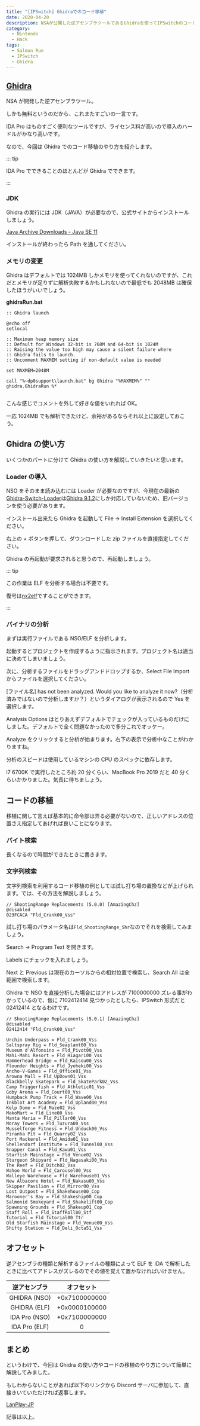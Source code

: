 ```yaml
---
title: "[IPSwitch] Ghidraでのコード移植"
date: 2020-04-20
description: NSAが公開した逆アセンブラツールであるGhidraを使ってIPSwitchのコードを別バージョンに移植するための手順や注意点について簡単に解説しています
category:
  - Nintendo
  - Hack
tags:
  - Salmon Run
  - IPSwitch
  - Ghidra
---
```


## [Ghidra](https://github.com/NationalSecurityAgency/ghidra)

NSA が開発した逆アセンブラツール。

しかも無料というのだから、これまたすごいの一言です。

IDA Pro はものすごく便利なツールですが、ライセンス料が高いので導入のハードルがかなり高いです。

なので、今回は Ghidra でのコード移植のやり方を紹介します。

::: tip

IDA Pro でできることのほとんどが Ghidra でできます。

:::

### JDK

Ghidra の実行には JDK（JAVA）が必要なので、公式サイトからインストールしましょう。

[Java Archive Downloads - Java SE 11](https://www.oracle.com/java/technologies/javase/jdk11-archive-downloads.html)

インストールが終わったら Path を通してください。

### メモリの変更

Ghidra はデフォルトでは 1024MB しかメモリを使ってくれないのですが、これだとメモリが足りずに解析失敗するかもしれないので最低でも 2048MB は確保したほうがいいでしょう。

**ghidraRun.bat**

```
:: Ghidra launch

@echo off
setlocal

:: Maximum heap memory size
:: Default for Windows 32-bit is 768M and 64-bit is 1024M
:: Raising the value too high may cause a silent failure where
:: Ghidra fails to launch.
:: Uncomment MAXMEM setting if non-default value is needed

set MAXMEM=2048M

call "%~dp0support\launch.bat" bg Ghidra "%MAXMEM%" "" ghidra.GhidraRun %*


```

こんな感じでコメントを外して好きな値をいれれば OK。

一応 1024MB でも解析できたけど、余裕があるならそれ以上に設定しておこう。

## Ghidra の使い方

いくつかのパートに分けて Ghidra の使い方を解説していきたいと思います。

### Loader の導入

NSO をそのまま読み込むには Loader が必要なのですが、今現在の最新の[Ghidra-Switch-Loader](https://github.com/Adubbz/Ghidra-Switch-Loader/releases/tag/1.4.0)は[Ghidra 9.1.2](https://github.com/NationalSecurityAgency/ghidra/releases/tag/Ghidra_9.1.2_build)にしか対応していないため、旧バージョンを使う必要があります。

インストール出来たら Ghidra を起動して File -> Install Extension を選択してください。

右上の + ボタンを押して、ダウンロードした zip ファイルを直接指定してください。

Ghidra の再起動が要求されると思うので、再起動しましょう。

::: tip

この作業は ELF を分析する場合は不要です。

復号は[nx2elf](https://github.com/tkgstrator/nx2elf)ですることができます。

:::

### バイナリの分析

まずは実行ファイルである NSO/ELF を分析します。

起動するとプロジェクトを作成するように指示されます。プロジェクト名は適当に決めてしまいましょう。

次に、分析するファイルをドラッグアンドドロップするか、Select File Import からファイルを選択してください。

[ファイル名] has not been analyzed. Would you like to analyze it now?（分析済みではないので分析しますか？）というダイアログが表示されるので Yes を選択します。

Analysis Options はとりあえずデフォルトでチェックが入っているものだけにしました。デフォルトで全く問題なかったので多分これでオッケー。

Analyze をクリックすると分析が始まります。右下の表示で分析中なことがわかりますね。

分析のスピードは使用しているマシンの CPU のスペックに依存します。

i7 6700K で実行したところ約 20 分くらい、MacBook Pro 2019 だと 40 分くらいかかりました。気長に待ちましょう。

## コードの移植

移植に関して言えば基本的に命令部は弄る必要がないので、正しいアドレスの位置さえ指定してあげれば良いことになります。

### バイト検索

長くなるので時間ができたときに書きます。

### 文字列検索

文字列検索を利用するコード移植の例としては試し打ち場の置換などが上げられます。では、その方法を解説しましょう。

```
// ShootingRange Replacements (5.0.0) [AmazingChz]
@disabled
023FCACA "Fld_Crank00_Vss"
```

試し打ち場のパラメータ名は`Fld_ShootingRange_Shr`なのでそれを検索してみましょう。

Search -> Program Text を開きます。

Labels にチェックを入れましょう。

Next と Previous は現在のカーソルからの相対位置で検索し、Search All は全範囲で検索します。

Ghidra で NSO を直接分析した場合にはアドレスが 7100000000 ズレる事がわかっているので、仮に 7102412414 見つかったとしたら、IPSwitch 形式だと 02412414 となるわけです。

```
// ShootingRange Replacements (5.0.1) [AmazingChz]
@disabled
02412414 "Fld_Crank00_Vss"
```

```
Urchin Underpass = Fld_Crank00_Vss
Saltspray Rig = Fld_Seaplant00_Vss
Museum d'Alfonsino = Fld_Pivot00_Vss
Mahi-Mahi Resort = Fld_Hiagari00_Vss
Hammerhead Bridge = Fld_Kaisou00_Vss
Flounder Heights = Fld_Jyoheki00_Vss
Ancho-V-Games = Fld_Office01_Vss
Arowna Mall = Fld_UpDown01_Vss
Blackbelly Skatepark = Fld_SkatePark02_Vss
Camp Triggerfish = Fld_Athletic01_Vss
Goby Arena = Fld_Court00_Vss
Humpback Pump Track = Fld_Wave00_Vss
Inkblot Art Academy = Fld_Upland00_Vss
Kelp Dome = Fld_Maze02_Vss
MakoMart = Fld_Line00_Vss
Manta Maria = Fld_Pillar00_Vss
Moray Towers = Fld_Tuzura00_Vss
Musselforge Fitness = Fld_Unduck00_Vss
Piranha Pit = Fld_Quarry02_Vss
Port Mackerel = Fld_Amida01_Vss
Shellendorf Institute = Fld_Tunnel00_Vss
Snapper Canal = Fld_Kawa01_Vss
Starfish Mainstage = Fld_Venue02_Vss
Sturgeon Shipyard = Fld_Nagasaki00_Vss
The Reef = Fld_Ditch02_Vss
Wahoo World = Fld_Carousel00_Vss
Walleye Warehouse = Fld_Warehouse01_Vss
New Albacore Hotel = Fld_Nakasu00_Vss
Skipper Pavilion = Fld_Mirror00_Vss
Lost Outpost = Fld_Shakehouse00_Cop
Marooner's Bay = Fld_Shakeship00_Cop
Salmonid Smokeyard = Fld_Shakelift00_Cop
Spawning Grounds = Fld_Shakeup01_Cop
Staff Roll = Fld_StaffRoll00_Stf
Tutorial = Fld_Tutorial00_Ttr
Old Starfish Mainstage = Fld_Venue00_Vss
Shifty Station = Fld_Deli_Octa51_Vss
```

## オフセット

逆アセンブラの種類と解析するファイルの種類によって ELF を IDA で解析したときに比べてアドレスがズレるのでその値を覚えて置かなければいけません。

| 逆アセンブラ  |  オフセット   |
| :-----------: | :-----------: |
| GHIDRA (NSO)  | +0x7100000000 |
| GHIDRA (ELF)  | +0x0000100000 |
| IDA Pro (NSO) | +0x7100000000 |
| IDA Pro (ELF) |       0       |

## まとめ

というわけで、今回は Ghidra の使い方やコードの移植のやり方について簡単に解説してみました。

もしわからないことがあれば以下のリンクから Discord サーバに参加して、直接きいていただければ返事します。

[LanPlay-JP](https://discord.gg/vUVBJFAKvZ)

記事は以上。
